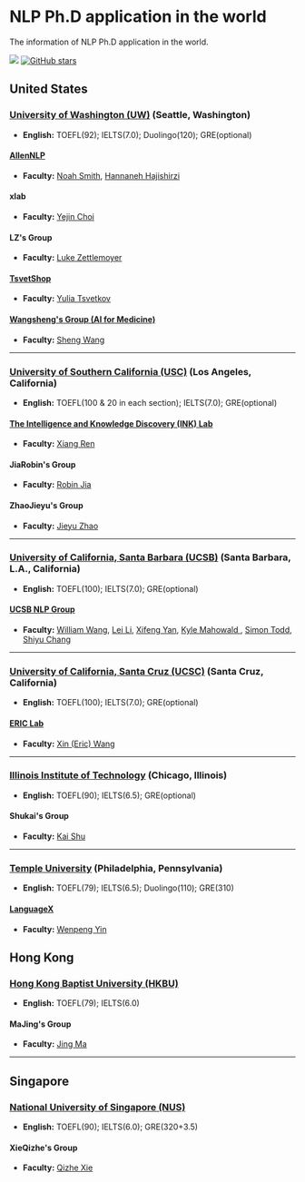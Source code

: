 # NLP Ph.D application in the world
The information of NLP Ph.D application in the world.

![](https://img.shields.io/badge/build-welcome%20to%20contribute!-blue) [![GitHub stars](https://img.shields.io/github/stars/RZFan525/NLP-PhD-Application-In-The-World)](https://github.com/RZFan525/NLP-PhD-Application-In-The-World/stargazers)

## United States

### [University of Washington (UW)](https://www.washington.edu/) (Seattle, Washington)
* **English:** TOEFL(92); IELTS(7.0); Duolingo(120); GRE(optional)

#### [AllenNLP](https://allenai.org/allennlp)
* **Faculty:** [Noah Smith](https://nasmith.github.io/), [Hannaneh Hajishirzi](https://www.semanticscholar.org/author/Hannaneh-Hajishirzi/2548384)

#### xlab
* **Faculty:** [Yejin Choi](https://homes.cs.washington.edu/~yejin/)

#### LZ's Group
* **Faculty:** [Luke Zettlemoyer](https://www.cs.washington.edu/people/faculty/lsz)

#### [TsvetShop](https://tsvetshop.github.io/)
* **Faculty:** [Yulia Tsvetkov](https://homes.cs.washington.edu/~yuliats/)

#### [Wangsheng's Group (AI for Medicine)](https://homes.cs.washington.edu/~swang/group.html)
* **Faculty:** [Sheng Wang](https://homes.cs.washington.edu/~swang/)

---

### [University of Southern California (USC)](https://www.usc.edu/) (Los Angeles, California)
* **English:** TOEFL(100 & 20 in each section); IELTS(7.0); GRE(optional)

#### [The Intelligence and Knowledge Discovery (INK) Lab](https://inklab.usc.edu/index.html)
* **Faculty:** [Xiang Ren](https://shanzhenren.github.io/)

#### JiaRobin's Group
* **Faculty:** [Robin Jia](https://robinjia.github.io/)

#### ZhaoJieyu's Group
* **Faculty:** [Jieyu Zhao](https://jyzhao.net/index.html)

---

### [University of California, Santa Barbara (UCSB)](https://www.ucsb.edu/) (Santa Barbara, L.A., California)
* **English:** TOEFL(100); IELTS(7.0); GRE(optional)

#### [UCSB NLP Group](http://nlp.cs.ucsb.edu/index.html)
* **Faculty:** [William Wang](https://sites.cs.ucsb.edu/~william/), [Lei Li](https://sites.cs.ucsb.edu/~lilei/), [Xifeng Yan](https://sites.cs.ucsb.edu/~xyan/), [Kyle Mahowald
](https://mahowak.github.io/), [Simon Todd](https://sjtodd.github.io/), [Shiyu Chang](https://code-terminator.github.io/)

---

### [University of California, Santa Cruz (UCSC)](https://www.ucsc.edu/) (Santa Cruz, California)
* **English:** TOEFL(100); IELTS(7.0); GRE(optional)

#### [ERIC Lab](http://eric-lab.soe.ucsc.edu/home)
* **Faculty:** [Xin (Eric) Wang](https://eric-xw.github.io/index.html)

---

### [Illinois Institute of Technology](https://www.iit.edu/) (Chicago, Illinois)
* **English:** TOEFL(90); IELTS(6.5); GRE(optional)

#### Shukai's Group
* **Faculty:** [Kai Shu](http://www.cs.iit.edu/~kshu/)

---

### [Temple University](https://www.temple.edu/) (Philadelphia, Pennsylvania)
* **English:** TOEFL(79); IELTS(6.5); Duolingo(110); GRE(310)

#### [LanguageX](https://sites.google.com/site/yinwenpeng1987/languagex-lab)
* **Faculty:** [Wenpeng Yin](https://sites.google.com/site/yinwenpeng1987/home)


## Hong Kong
### [Hong Kong Baptist University (HKBU)](https://www.hkbu.edu.hk/)
* **English:** TOEFL(79); IELTS(6.0)

#### MaJing's Group
* **Faculty:** [Jing Ma](https://majingcuhk.github.io/)

---

## Singapore
### [National University of Singapore (NUS)](https://www.nus.edu.sg/)
* **English:** TOEFL(90); IELTS(6.0); GRE(320+3.5)

#### XieQizhe's Group
* **Faculty:** [Qizhe Xie](https://www.qizhexie.com/)